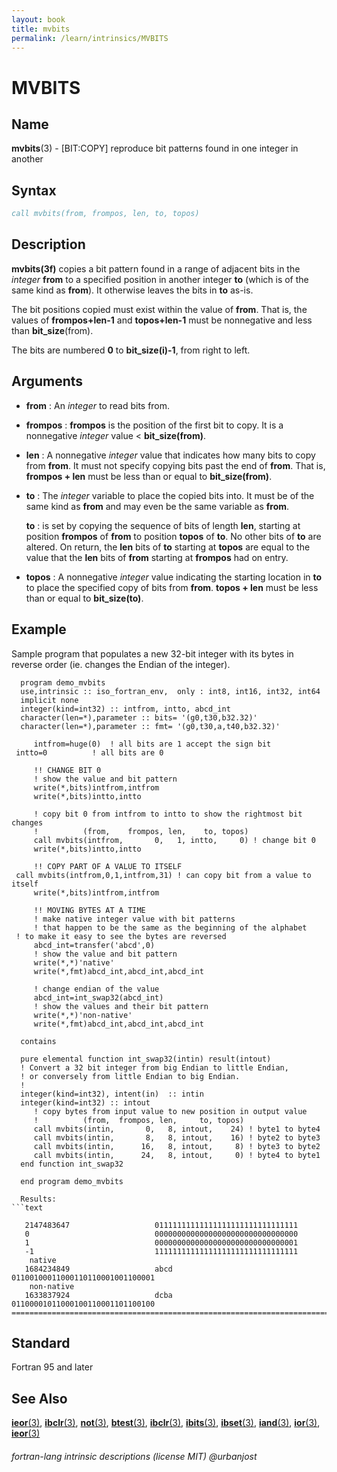 ```yaml
---
layout: book
title: mvbits
permalink: /learn/intrinsics/MVBITS
---
```

# MVBITS
## __Name__

__mvbits__(3) - \[BIT:COPY\] reproduce bit patterns found in one integer in another


## __Syntax__
```fortran
call mvbits(from, frompos, len, to, topos)
```
## __Description__

__mvbits(3f)__ copies a bit pattern found in a range of adjacent bits in
the _integer_ __from__ to a specified position in another integer __to__
(which is of the same kind as __from__).  It otherwise leaves the bits
in __to__ as-is.

The bit positions copied must exist within the value of __from__.
That is, the values of __frompos+len-1__ and __topos+len-1__ must be
nonnegative and less than __bit\_size__(from).

The bits are numbered __0__ to __bit_size(i)-1__, from right to left.

## __Arguments__

  - __from__
    : An _integer_ to read bits from.
  - __frompos__
    : __frompos__ is the position of the first bit to copy. It is a
    nonnegative _integer_ value < __bit_size(from)__.
  - __len__
    : A nonnegative _integer_ value that indicates how many bits to
    copy from __from__. It must not specify copying bits past the end
    of __from__. That is, __frompos + len__ must be less than or equal
    to __bit_size(from)__.
  - __to__
    : The _integer_ variable to place the copied bits into. It must
    be of the same kind as __from__ and may even be the same variable
    as __from__.

    __to__ 
    : is set by copying the sequence of bits of length __len__,
    starting at position __frompos__ of __from__ to position __topos__ of
    __to__. No other bits of __to__ are altered. On return, the __len__
    bits of __to__ starting at __topos__ are equal to the value that
    the __len__ bits of __from__ starting at __frompos__ had on entry.

  - __topos__
    : A nonnegative _integer_ value indicating the starting location in
    __to__ to place the specified copy of bits from __from__. 
    __topos + len__ must be less than or equal to __bit_size(to)__.

## __Example__
  Sample program that populates a new 32-bit integer with its bytes in
  reverse order (ie. changes the Endian of the integer).

      program demo_mvbits
      use,intrinsic :: iso_fortran_env,  only : int8, int16, int32, int64
      implicit none
      integer(kind=int32) :: intfrom, intto, abcd_int
      character(len=*),parameter :: bits= '(g0,t30,b32.32)'
      character(len=*),parameter :: fmt= '(g0,t30,a,t40,b32.32)'

         intfrom=huge(0)  ! all bits are 1 accept the sign bit
	 intto=0          ! all bits are 0

         !! CHANGE BIT 0
         ! show the value and bit pattern
         write(*,bits)intfrom,intfrom
         write(*,bits)intto,intto

         ! copy bit 0 from intfrom to intto to show the rightmost bit changes
         !          (from,    frompos, len,    to, topos)
         call mvbits(intfrom,       0,   1, intto,     0) ! change bit 0
         write(*,bits)intto,intto

         !! COPY PART OF A VALUE TO ITSELF
	 call mvbits(intfrom,0,1,intfrom,31) ! can copy bit from a value to itself
         write(*,bits)intfrom,intfrom

         !! MOVING BYTES AT A TIME
         ! make native integer value with bit patterns
         ! that happen to be the same as the beginning of the alphabet
	 ! to make it easy to see the bytes are reversed
         abcd_int=transfer('abcd',0)
         ! show the value and bit pattern
         write(*,*)'native'
         write(*,fmt)abcd_int,abcd_int,abcd_int
      
         ! change endian of the value
         abcd_int=int_swap32(abcd_int)
         ! show the values and their bit pattern
         write(*,*)'non-native'
         write(*,fmt)abcd_int,abcd_int,abcd_int
      
      contains
      
      pure elemental function int_swap32(intin) result(intout)
      ! Convert a 32 bit integer from big Endian to little Endian, 
      ! or conversely from little Endian to big Endian.
      !               
      integer(kind=int32), intent(in)  :: intin
      integer(kind=int32) :: intout
         ! copy bytes from input value to new position in output value
         !          (from,  frompos, len,     to, topos)
         call mvbits(intin,       0,   8, intout,    24) ! byte1 to byte4
         call mvbits(intin,       8,   8, intout,    16) ! byte2 to byte3
         call mvbits(intin,      16,   8, intout,     8) ! byte3 to byte2
         call mvbits(intin,      24,   8, intout,     0) ! byte4 to byte1
      end function int_swap32
      
      end program demo_mvbits
```
  Results:
```text

   2147483647                   01111111111111111111111111111111
   0                            00000000000000000000000000000000
   1                            00000000000000000000000000000001
   -1                           11111111111111111111111111111111
    native
   1684234849                   abcd      01100100011000110110001001100001
    non-native
   1633837924                   dcba      01100001011000100110001101100100
================================================================================
```
## __Standard__

Fortran 95 and later

## __See Also__

[__ieor__(3)](IEOR), 
[__ibclr__(3)](IBCLR),
[__not__(3)](NOT),
[__btest__(3)](BTEST),
[__ibclr__(3)](IBCLR),
[__ibits__(3)](IBITS),
[__ibset__(3)](IBSET),
[__iand__(3)](IAND),
[__ior__(3)](IOR),
[__ieor__(3)](IEOR)

###### fortran-lang intrinsic descriptions (license MIT) @urbanjost

